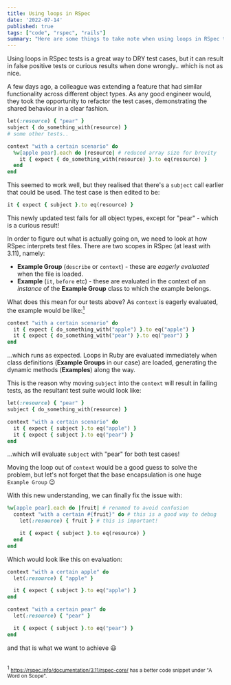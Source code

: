 ```yaml
---
title: Using loops in RSpec
date: '2022-07-14'
published: true
tags: ["code", "rspec", "rails"]
summary: "Here are some things to take note when using loops in RSpec to DRY"
---
```

Using loops in RSpec tests is a great way to DRY test cases, but it can result in false positive tests or curious results when done wrongly.. which is not as nice.

A few days ago, a colleague was extending a feature that had similar functionality across different object types.
As any good engineer would, they took the opportunity to refactor the test cases, demonstrating the shared behaviour in a clear fashion.

```ruby
let(:resource) { "pear" }
subject { do_something_with(resource) }
# some other tests..

context "with a certain scenario" do
  %w[apple pear].each do |resource| # reduced array size for brevity
    it { expect { do_something_with(resource) }.to eq(resource) }
  end
end
```

This seemed to work well, but they realised that there's a `subject` call earlier that could be used. The test case is then edited to be:

```ruby
it { expect { subject }.to eq(resource) }
```

This newly updated test fails for all object types, except for "pear" - which is a curious result!

In order to figure out what is actually going on, we need to look at how RSpec interprets test files.
There are two scopes in RSpec (at least with 3.11), namely:

- **Example Group** (`describe` or `context`) - these are *eagerly evaluated* when the file is loaded.
- **Example** (`it`, `before` etc) - these are evaluated in the context of an *instance* of the **Example Group** class to which the example belongs.

What does this mean for our tests above? As `context` is eagerly evaluated, the example would be like:<a href="#1"><sup>1</sup></a>

```ruby
context "with a certain scenario" do
  it { expect { do_something_with("apple") }.to eq("apple") }
  it { expect { do_something_with("pear") }.to eq("pear") }
end
```

...which runs as expected. Loops in Ruby are evaluated immediately when class definitions (**Example Groups** in our case) are loaded, generating the dynamic methods (**Examples**) along the way.

This is the reason why moving `subject` into the `context` will result in failing tests, as the resultant test suite would look like:

```ruby
let(:resource) { "pear" }
subject { do_something_with(resource) }

context "with a certain scenario" do
  it { expect { subject }.to eq("apple") }
  it { expect { subject }.to eq("pear") }
end
```

...which will evaluate `subject` with "pear" for both test cases!

Moving the loop out of `context` would be a good guess to solve the problem, but let's not forget that the base encapsulation is one huge `Example Group` 😉

With this new understanding, we can finally fix the issue with:

```ruby
%w[apple pear].each do |fruit| # renamed to avoid confusion
  context "with a certain #{fruit}" do # this is a good way to debug
    let(:resource) { fruit } # this is important!

    it { expect { subject }.to eq(resource) }
  end
end
```

Which would look like this on evaluation:

```ruby
context "with a certain apple" do
  let(:resource) { "apple" }

  it { expect { subject }.to eq("apple") }
end

context "with a certain pear" do
  let(:resource) { "pear" }

  it { expect { subject }.to eq("pear") }
end
```

and that is what we want to achieve 😃

<br/>
<sup id="1">1</sup><small>
<a href="https://rspec.info/documentation/3.11/rspec-core/" target="_blank" rel="noreferrer noopener">https://rspec.info/documentation/3.11/rspec-core/</a> has a better code snippet under "A Word on Scope".